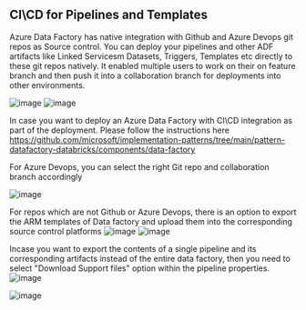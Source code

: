 
## CI\CD for Pipelines and Templates

Azure Data Factory has native integration with Github and Azure Devops git repos as Source control. You can deploy your pipelines and other ADF artifacts like Linked Servicesm Datasets, Triggers, Templates etc directly to these git repos natively. It enabled multiple users to work on their on feature branch and then push it into a collaboration branch for deployments into other environments. 

![image](https://user-images.githubusercontent.com/22504173/89733033-b93fdb80-da20-11ea-8432-733b6cd70ba4.png)
![image](https://user-images.githubusercontent.com/22504173/89733054-dc6a8b00-da20-11ea-9e02-63ef32bbf22a.png)

In case you want to deploy an Azure Data Factory with CI\CD integration as part of the deployment. Please follow the instructions here https://github.com/microsoft/implementation-patterns/tree/main/pattern-datafactory-databricks/components/data-factory

For Azure Devops, you can select the right Git repo and collaboration branch accordingly


![image](https://user-images.githubusercontent.com/22504173/89733083-0623b200-da21-11ea-98be-01a1fb148a05.png)


For repos which are not Github or Azure Devops, there is an option to export the ARM templates of Data factory and upload them into the corresponding source control platforms
![image](https://user-images.githubusercontent.com/22504173/89733931-e3949780-da26-11ea-9e10-c4cc87afe48b.png)
![image](https://user-images.githubusercontent.com/22504173/89733947-fa3aee80-da26-11ea-9d1d-d6b148acb565.png)


Incase you want to export the contents of a single pipeline and its corresponding artifacts instead of the entire data factory, then you need to select "Download Support files" option within the pipeline properties.
![image](https://user-images.githubusercontent.com/22504173/89733983-25254280-da27-11ea-9854-8e28f0b09e18.png)

![image](https://user-images.githubusercontent.com/22504173/89734089-e0e67200-da27-11ea-94dc-c131e224c016.png)

